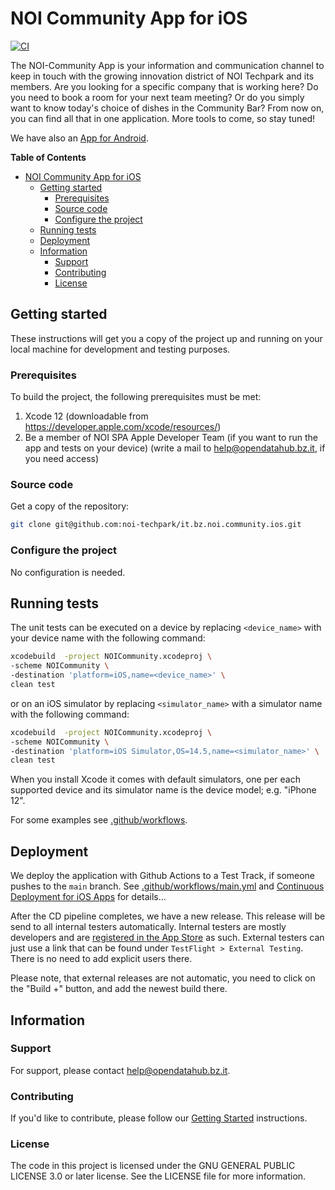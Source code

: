 # NOI Community App for iOS

[![CI](https://github.com/noi-techpark/it.bz.noi.community.ios/actions/workflows/main.yml/badge.svg)](https://github.com/noi-techpark/it.bz.noi.community.ios/actions/workflows/main.yml)

The NOI-Community App is your information and communication channel to keep in
touch with the growing innovation district of NOI Techpark and its members. Are
you looking for a specific company that is working here? Do you need to book a
room for your next team meeting? Or do you simply want to know today's choice of
dishes in the Community Bar? From now on, you can find all that in one
application. More tools to come, so stay tuned!

We have also an [App for
Android](https://github.com/noi-techpark/it.bz.noi.community.android).

**Table of Contents**
- [NOI Community App for iOS](#noi-community-app-for-ios)
	- [Getting started](#getting-started)
		- [Prerequisites](#prerequisites)
		- [Source code](#source-code)
		- [Configure the project](#configure-the-project)
	- [Running tests](#running-tests)
	- [Deployment](#deployment)
	- [Information](#information)
		- [Support](#support)
		- [Contributing](#contributing)
		- [License](#license)

## Getting started

These instructions will get you a copy of the project up and running
on your local machine for development and testing purposes.

### Prerequisites

To build the project, the following prerequisites must be met:

1. Xcode 12 (downloadable from https://developer.apple.com/xcode/resources/)
2. Be a member of NOI SPA Apple Developer Team (if you want to run the app and tests on your device)
   (write a mail to [help@opendatahub.bz.it](mailto:help@opendatahub.bz.it), if you need access)

### Source code

Get a copy of the repository:

```bash
git clone git@github.com:noi-techpark/it.bz.noi.community.ios.git
```

### Configure the project

No configuration is needed.

## Running tests

The unit tests can be executed on a device by replacing `<device_name>` with
your device name with the following command:

```bash
xcodebuild  -project NOICommunity.xcodeproj \
-scheme NOICommunity \
-destination 'platform=iOS,name=<device_name>' \
clean test
```

or on an iOS simulator by replacing `<simulator_name>` with a simulator name
with the following command:

```bash
xcodebuild  -project NOICommunity.xcodeproj \
-scheme NOICommunity \
-destination 'platform=iOS Simulator,OS=14.5,name=<simulator_name>' \
clean test
```

When you install Xcode it comes with default simulators, one per each supported
device and its simulator name is the device model; e.g. "iPhone 12".

For some examples see [.github/workflows](.github/workflows).


## Deployment

We deploy the application with Github Actions to a Test Track, if someone pushes
to the `main` branch. See
[.github/workflows/main.yml](.github/workflows/main.yml) and [Continuous
Deployment for iOS
Apps](https://github.com/noi-techpark/odh-docs/wiki/Continuous-Deployment-for-iOS-Apps)
for details...

After the CD pipeline completes, we have a new release. This release will be send to all 
internal testers automatically. Internal testers are mostly developers and are [registered 
in the App Store](https://appstoreconnect.apple.com/apps/1577514901/testflight) as such. 
External testers can just use a link that can be found under `TestFlight > External Testing`.
There is no need to add explicit users there.

Please note, that external releases are not automatic, you need to click on the "Build +" button,
and add the newest build there.

## Information

### Support

For support, please contact [help@opendatahub.bz.it](mailto:help@opendatahub.bz.it).

### Contributing

If you'd like to contribute, please follow our [Getting
Started](https://github.com/noi-techpark/odh-docs/wiki/Contributor-Guidelines:-Getting-started)
instructions.

### License

The code in this project is licensed under the GNU GENERAL PUBLIC LICENSE 3.0 or
later license. See the LICENSE file for more information.
